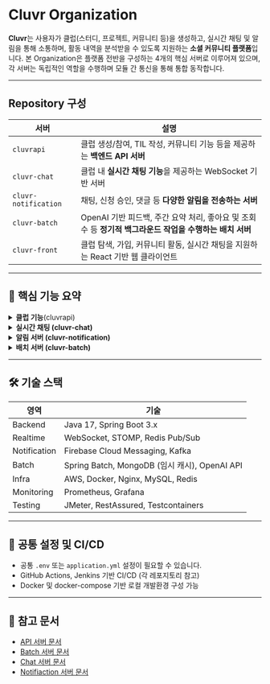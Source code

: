 # Cluvr Organization

**Cluvr**는 사용자가 클럽(스터디, 프로젝트, 커뮤니티 등)을 생성하고, 실시간 채팅 및 알림을 통해 소통하며, 활동 내역을 분석받을 수 있도록 지원하는 **소셜 커뮤니티 플랫폼**입니다.
본 Organization은 플랫폼 전반을 구성하는 4개의 핵심 서버로 이루어져 있으며, 각 서버는 독립적인 역할을 수행하며 모듈 간 통신을 통해 통합 동작합니다.

---

## Repository 구성

| 서버                  | 설명                                                     |
| -------------------- | ------------------------------------------------------ |
| `cluvrapi`           | 클럽 생성/참여, TIL 작성, 커뮤니티 기능 등을 제공하는 **백엔드 API 서버**       |
| `cluvr-chat`         | 클럽 내 **실시간 채팅 기능**을 제공하는 WebSocket 기반 서버               |
| `cluvr-notification` | 채팅, 신청 승인, 댓글 등 **다양한 알림을 전송하는 서버**    |
| `cluvr-batch`        | OpenAI 기반 피드백, 주간 요약 처리, 좋아요 및 조회수 등 **정기적 백그라운드 작업을 수행하는 배치 서버** |
| `cluvr-front`        | 클럽 탐색, 가입, 커뮤니티 활동, 실시간 채팅을 지원하는 React 기반 웹 클라이언트 |

---

## 🧠 핵심 기능 요약

<details> <summary><b> 클럽 기능</b>(cluvrapi)</summary>
  <li>  클럽 생성/참여, 가입양식 관리, TIL 및 커뮤니티 게시판</li>
  <li>  사용자 프로필, 점수 시스템(클로버), 내공(젬) 연동</li>
</details>

<details> <summary><b> 실시간 채팅 (cluvr-chat)</b></summary>
  <li>  WebSocket 기반 채팅</li>
  <li>  클럽 별 채널 구조 지원</li>
  <li>  채팅 알림 연동</li>
</details>

<details> <summary><b> 알림 서버 (cluvr-notification)</b></summary>
  <li>  클럽 가입 승인, 댓글, 채팅 알림 등 다채로운 이벤트 기반 알림 발송</li>
  <li>  Firebase Cloud Messaging(FCM) 연동</li>
</details>

<details> <summary><b> 배치 서버 (cluvr-batch)</b></summary>
 <li>  클로버 로그 적재</li>
 <li>  젬 로그 적재</li>
 <li>  OpenAI 기반 TIL 피드백 분석 </li>
 <li>  게시판 통계 적재 </li>
 <li>  게시글 조회수 적재 </li>
</details>

---

## 🛠️ 기술 스택

| 영역           | 기술                                        |
| ------------ | ----------------------------------------- |
| Backend      | Java 17, Spring Boot 3.x                  |
| Realtime     | WebSocket, STOMP, Redis Pub/Sub           |
| Notification | Firebase Cloud Messaging, Kafka           |
| Batch        | Spring Batch, MongoDB (임시 캐시), OpenAI API |
| Infra        | AWS, Docker, Nginx, MySQL, Redis          |
| Monitoring   | Prometheus, Grafana                       |
| Testing      | JMeter, RestAssured, Testcontainers       |

---

## 📂 공통 설정 및 CI/CD

* 공통 `.env` 또는 `application.yml` 설정이 필요할 수 있습니다.
* GitHub Actions, Jenkins 기반 CI/CD (각 레포지토리 참고)
* Docker 및 docker-compose 기반 로컬 개발환경 구성 가능

---

## 🔖 참고 문서

* [API 서버 문서](https://github.com/QuestMarkTeam/cluvr-api/wiki)
* [Batch 서버 문서](https://github.com/QuestMarkTeam/cluvr-batch)
* [Chat 서버 문서](https://github.com/QuestMarkTeam/cluvr-chat/wiki)
* [Notifiaction 서버 문서](https://github.com/QuestMarkTeam/cluvr-notification/wiki/notification-wikiiii)


